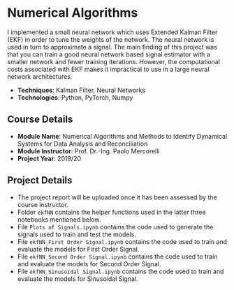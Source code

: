 # Numerical Algorithms

I implemented a small neural network which uses Extended Kalman Filter (EKF) in order to tune the weights of the network. The neural network is used in turn to approximate a signal. The main finding of this project was that you can train a good neural network based signal estimator with a smaller network and fewer training iterations. However, the computational costs associated with EKF makes it impractical to use in a large neural network architectures.

- **Techniques**: Kalman Filter, Neural Networks
- **Technologies**: Python, PyTorch, Numpy

## Course Details

- **Module Name**: Numerical Algorithms and Methods to Identify Dynamical Systems for Data Analysis and Reconciliation
- **Module Instructor**: Prof. Dr.-Ing. Paolo Mercorelli
- **Project Year**: 2019/20

## Project Details

- The project report will be uploaded once it has been assessed by the course instructor.
- Folder `ekfNN` contains the helper functions used in the latter three notebooks mentioned below.
- File `Plots of Signals.ipynb` contains the code used to generate the signals used to train and test the models.
- File `ekfNN_First Order Signal.ipynb` contains the code used to train and evaluate the models for First Order Signal.
- File `ekfNN_Second Order Signal.ipynb` contains the code used to train and evaluate the models for Second Order Signal.
- File `ekfNN_Sinusoidal Signal.ipynb` contains the code used to train and evaluate the models for Sinusoidal Signal.
